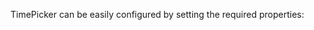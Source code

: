 TimePicker can be easily configured by setting the required properties: 
<snippet id='time-picker-configure-code'/>